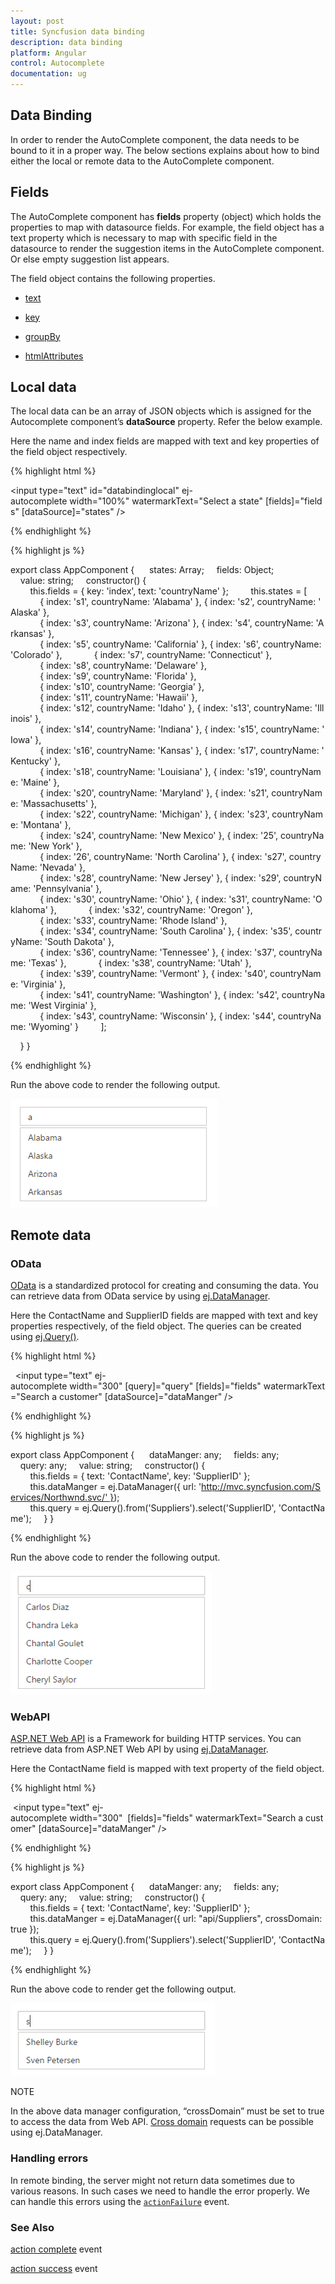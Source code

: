 ```yaml
---
layout: post
title: Syncfusion data binding
description: data binding
platform: Angular
control: Autocomplete 
documentation: ug
---
```


## Data Binding

In order to render the AutoComplete component, the data needs to be bound to it in a proper way. The below sections explains about how to bind either the local or remote data to the AutoComplete component.

## Fields

The AutoComplete component has **fields** property (object) which holds the properties to map with datasource fields. For example, the field object has a text property which is necessary to map with specific field in the datasource to render the suggestion items in the AutoComplete component. Or else empty suggestion list appears.

The field object contains the following properties.

* [text](http://help.syncfusion.com/api/js/ejautocomplete)

* [key](http://help.syncfusion.com/api/js/ejautocomplete)

* [groupBy](http://help.syncfusion.com/api/js/ejautocomplete)

* [htmlAttributes](http://help.syncfusion.com/api/js/ejautocomplete)

## Local data

The local data can be an array of JSON objects which is assigned for the Autocomplete component’s **dataSource** property. Refer the below example.

Here the name and index fields are mapped with text and key properties of the field object respectively.

{% highlight html %}

<input type="text" id="databindinglocal" ej-autocomplete width="100%" watermarkText="Select a state" [fields]="fields" [dataSource]="states" />

{% endhighlight %}

{% highlight js %}

export class AppComponent {
     states: Array<any>;
    fields: Object;
    value: string;
    constructor() {
        this.fields = { key: 'index', text: 'countryName' };
        this.states = [
            { index: 's1', countryName: 'Alabama' }, { index: 's2', countryName: 'Alaska' },
            { index: 's3', countryName: 'Arizona' }, { index: 's4', countryName: 'Arkansas' },
            { index: 's5', countryName: 'California' }, { index: 's6', countryName: 'Colorado' },
            { index: 's7', countryName: 'Connecticut' },
            { index: 's8', countryName: 'Delaware' },
            { index: 's9', countryName: 'Florida' },
            { index: 's10', countryName: 'Georgia' },
            { index: 's11', countryName: 'Hawaii' },
            { index: 's12', countryName: 'Idaho' }, { index: 's13', countryName: 'Illinois' },
            { index: 's14', countryName: 'Indiana' }, { index: 's15', countryName: 'Iowa' },
            { index: 's16', countryName: 'Kansas' }, { index: 's17', countryName: 'Kentucky' },
            { index: 's18', countryName: 'Louisiana' }, { index: 's19', countryName: 'Maine' },
            { index: 's20', countryName: 'Maryland' }, { index: 's21', countryName: 'Massachusetts' },
            { index: 's22', countryName: 'Michigan' }, { index: 's23', countryName: 'Montana' },
            { index: 's24', countryName: 'New Mexico' }, { index: '25', countryName: 'New York' },
            { index: '26', countryName: 'North Carolina' }, { index: 's27', countryName: 'Nevada' },
            { index: 's28', countryName: 'New Jersey' }, { index: 's29', countryName: 'Pennsylvania' },
            { index: 's30', countryName: 'Ohio' }, { index: 's31', countryName: 'Oklahoma' },
            { index: 's32', countryName: 'Oregon' },
            { index: 's33', countryName: 'Rhode Island' },
            { index: 's34', countryName: 'South Carolina' }, { index: 's35', countryName: 'South Dakota' },
            { index: 's36', countryName: 'Tennessee' }, { index: 's37', countryName: 'Texas' },
            { index: 's38', countryName: 'Utah' },
            { index: 's39', countryName: 'Vermont' }, { index: 's40', countryName: 'Virginia' },
            { index: 's41', countryName: 'Washington' }, { index: 's42', countryName: 'West Virginia' },
            { index: 's43', countryName: 'Wisconsin' }, { index: 's44', countryName: 'Wyoming' }
        ];

    }
}

{% endhighlight %}


Run the above code to render the following output.

![Local data](databinding_images\localdata_img1.png)

## Remote data

### OData

[OData](http://help.syncfusion.com/js/datamanager/data-binding) is a standardized protocol for creating and consuming the data. You can retrieve data from OData service by using [ej.DataManager](http://help.syncfusion.com/js/datamanager/getting-started).

Here the ContactName and SupplierID fields are mapped with text and key properties respectively, of the field object. The queries can be created using [ej.Query()](http://helpjs.syncfusion.com/js/datamanager/query).

{% highlight html %}

  <input type="text" ej-autocomplete width="300" [query]="query" [fields]="fields" watermarkText="Search a customer" [dataSource]="dataManger" />

{% endhighlight %}

{% highlight js %}

export class AppComponent {
     dataManger: any;
    fields: any;
    query: any;
    value: string;
    constructor() {
        this.fields = { text: 'ContactName', key: 'SupplierID' };
        this.dataManger = ej.DataManager({ url: 'http://mvc.syncfusion.com/Services/Northwnd.svc/' }); 
        this.query = ej.Query().from('Suppliers').select('SupplierID', 'ContactName');
    }
}

{% endhighlight %}


Run the above code to render the following output.

![remote data](databinding_images\odata_img1.png)


### WebAPI

[ASP.NET Web API](https://msdn.microsoft.com/en-us/library/hh833994(v=vs.108).aspx) is a Framework for building HTTP services. You can retrieve data from ASP.NET Web API by using [ej.DataManager](http://helpjs.syncfusion.com/js/datamanager/getting-started).

Here the ContactName field is mapped with text property of the field object.

{% highlight html %}

 <input type="text" ej-autocomplete width="300"  [fields]="fields" watermarkText="Search a customer" [dataSource]="dataManger" />



{% endhighlight %}



{% highlight js %}


export class AppComponent {
     dataManger: any;
    fields: any;
    query: any;
    value: string;
    constructor() {
        this.fields = { text: 'ContactName', key: 'SupplierID' };
        this.dataManger = ej.DataManager({ url: "api/Suppliers", crossDomain: true }); 
        this.query = ej.Query().from('Suppliers').select('SupplierID', 'ContactName');
    }
}

{% endhighlight %}


Run the above code to render get the following output.

![Web api](databinding_images\webapi_img1.png)

NOTE

In the above data manager configuration, “crossDomain” must be set to true to access the data from Web API. [Cross domain](http://helpjs.syncfusion.com/js/grid/data-binding) requests can be possible using ej.DataManager.


### Handling errors

In remote binding, the server might not return data sometimes due to various reasons. In such cases we need to handle the error properly. We can handle this errors using the [`actionFailure`](http://help.syncfusion.com/api/js/ejautocomplete) event.

### See Also

[action complete](http://help.syncfusion.com/api/js/ejautocomplete) event

[action success](http://help.syncfusion.com/api/js/ejautocomplete) event
